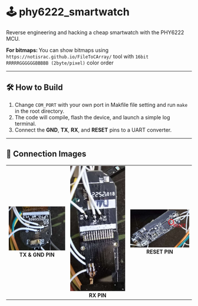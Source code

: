 # 🕹️ phy6222_smartwatch  
Reverse engineering and hacking a cheap smartwatch with the PHY6222 MCU.

<b>For bitmaps: </b>You can show bitmaps using `https://notisrac.github.io/FileToCArray/` tool with `16bit RRRRRGGGGGGBBBBB (2byte/pixel)` color order

---

## 🛠️ How to Build

1. Change `COM_PORT` with your own port in Makfile file setting and run `make` in the root directory.  
2. The code will compile, flash the device, and launch a simple log terminal.  
3. Connect the **GND**, **TX**, **RX**, and **RESET** pins to a UART converter.

---

## 🔌 Connection Images

<table>
  <tr>
    <td align="center">
      <img src="screenshots/ss_1.jpg" alt="TX & GND PIN" width="300"/><br/>
      <b>TX & GND PIN</b>
    </td>
    <td align="center">
      <img src="screenshots/ss_2.jpg" alt="RX PIN" width="300"/><br/>
      <b>RX PIN</b>
    </td>
    <td align="center">
      <img src="screenshots/ss_3.jpg" alt="RESET PIN" width="300"/><br/>
      <b>RESET PIN</b>
    </td>
  </tr>
</table>